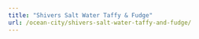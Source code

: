 ```yaml
---
title: "Shivers Salt Water Taffy & Fudge"
url: /ocean-city/shivers-salt-water-taffy-and-fudge/
---
```


